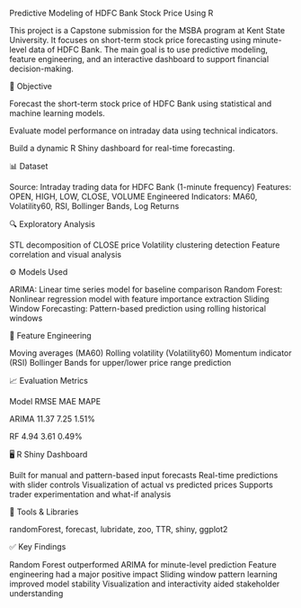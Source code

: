 Predictive Modeling of HDFC Bank Stock Price Using R



This project is a Capstone submission for the MSBA program at Kent State University. It focuses on short-term stock price forecasting using minute-level data of HDFC Bank. The main goal is to use predictive modeling, feature engineering, and an interactive dashboard to support financial decision-making.

📌 Objective


Forecast the short-term stock price of HDFC Bank using statistical and machine learning models.

Evaluate model performance on intraday data using technical indicators.

Build a dynamic R Shiny dashboard for real-time forecasting.


📊 Dataset

Source: Intraday trading data for HDFC Bank (1-minute frequency)
Features: OPEN, HIGH, LOW, CLOSE, VOLUME
Engineered Indicators: MA60, Volatility60, RSI, Bollinger Bands, Log Returns


🔍 Exploratory Analysis

STL decomposition of CLOSE price
Volatility clustering detection
Feature correlation and visual analysis


⚙️ Models Used

ARIMA: Linear time series model for baseline comparison
Random Forest: Nonlinear regression model with feature importance extraction
Sliding Window Forecasting: Pattern-based prediction using rolling historical windows


🧠 Feature Engineering

Moving averages (MA60)
Rolling volatility (Volatility60)
Momentum indicator (RSI)
Bollinger Bands for upper/lower price range prediction


📈 Evaluation Metrics

Model	  RMSE	MAE	MAPE

ARIMA	  11.37	7.25	1.51%

RF	 4.94	3.61	0.49%


🖥️ R Shiny Dashboard

Built for manual and pattern-based input forecasts
Real-time predictions with slider controls
Visualization of actual vs predicted prices
Supports trader experimentation and what-if analysis


📌 Tools & Libraries

randomForest, forecast, lubridate, zoo, TTR, shiny, ggplot2


✅ Key Findings

Random Forest outperformed ARIMA for minute-level prediction
Feature engineering had a major positive impact
Sliding window pattern learning improved model stability
Visualization and interactivity aided stakeholder understanding


